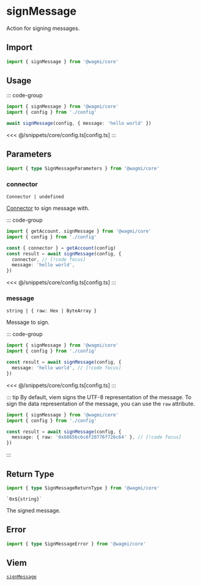 <script setup>
const packageName = '@wagmi/core'
const actionName = 'signMessage'
const typeName = 'signMessage'
</script>

# signMessage

Action for signing messages.

## Import

```ts
import { signMessage } from '@wagmi/core'
```

## Usage

::: code-group
```ts [index.ts]
import { signMessage } from '@wagmi/core'
import { config } from './config'

await signMessage(config, { message: 'hello world' })
```
<<< @/snippets/core/config.ts[config.ts]
:::

## Parameters

```ts
import { type SignMessageParameters } from '@wagmi/core'
```

### connector

`Connector | undefined`

[Connector](/core/connectors) to sign message with.

::: code-group
```ts [index.ts]
import { getAccount, signMessage } from '@wagmi/core'
import { config } from './config'

const { connector } = getAccount(config)
const result = await signMessage(config, {
  connector, // [!code focus]
  message: 'hello world',
})
```
<<< @/snippets/core/config.ts[config.ts]
:::

### message

`string | { raw: Hex | ByteArray }`

Message to sign.

::: code-group
```ts [index.ts]
import { signMessage } from '@wagmi/core'
import { config } from './config'

const result = await signMessage(config, {
  message: 'hello world', // [!code focus]
})
```
<<< @/snippets/core/config.ts[config.ts]
:::

::: tip
By default, viem signs the UTF-8 representation of the message. To sign the data representation of the message, you can use the `raw` attribute.

```ts
import { signMessage } from '@wagmi/core'
import { config } from './config'

const result = await signMessage(config, {
  message: { raw: '0x68656c6c6f20776f726c64' }, // [!code focus]
})
```
:::

## Return Type

```ts
import { type SignMessageReturnType } from '@wagmi/core'
```

`` `0x${string}` ``

The signed message.

## Error

```ts
import { type SignMessageError } from '@wagmi/core'
```

<!--@include: @shared/mutation-imports.md-->

## Viem

[`signMessage`](https://viem.sh/docs/actions/wallet/signMessage.html)
